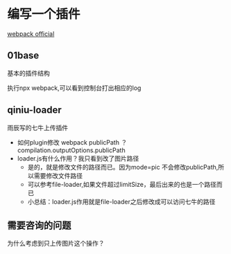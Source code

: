 # 编写一个插件

[webpack official](https://webpack.docschina.org/contribute/writing-a-plugin/)

## 01base

基本的插件结构

执行npx webpack,可以看到控制台打出相应的log

## qiniu-loader

雨辰写的七牛上传插件

- 如何plugin修改 webpack publicPath ？ compilation.outputOptions.publicPath
- loader.js有什么作用？我只看到改了图片路径 
  - 是的，就是修改文件的路径而已。因为mode=pic 不会修改publicPath,所以需要修改文件路径
  - 可以参考file-loader,如果文件超过limitSize，最后出来的也是一个路径而已
  - 小总结：loader.js作用就是file-loader之后修改成可以访问七牛的路径

## 需要咨询的问题

为什么考虑到只上传图片这个操作？